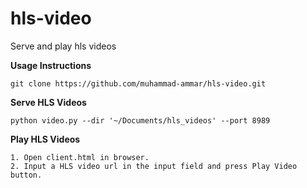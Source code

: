 # hls-video
Serve and play hls videos



**Usage Instructions**


```
git clone https://github.com/muhammad-ammar/hls-video.git
```

**Serve HLS Videos**

```python video.py --dir '~/Documents/hls_videos' --port 8989```

**Play HLS Videos**

```
1. Open client.html in browser.
2. Input a HLS video url in the input field and press Play Video button.
```
